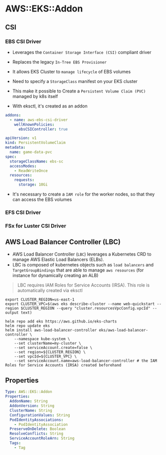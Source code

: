 # AWS::EKS::Addon

## CSI

### EBS CSI Driver

- Leverages the `Container Storage Interface (CSI)` compliant driver
- Replaces the legacy `In-Tree EBS Provisioner`
- It allows EKS Cluster to `manage lifecycle` of EBS volumes

- Need to specify a `StorageClass` manifest on your EKS cluster
- This make it possible to Create a `Persistent Volume Claim (PVC)` managed by k8s itself

- With eksctl, it's created as an addon

```yaml
addons:
  - name: aws-ebs-csi-driver
    wellKnownPolicies:
      ebsCSIController: true
```

```yaml
apiVersion: v1
kind: PersistentVolumeClaim
metadata:
  name: game-data-pvc
spec:
  storageClassName: ebs-sc
  accessModes:
    - ReadWriteOnce
  resources:
    requests:
      storage: 10Gi
```

- It's necessary to create a `IAM role` for the worker nodes, so that they can access the EBS volumes

### EFS CSI Driver

### FSx for Luster CSI Driver

## AWS Load Balancer Controller (LBC)

- AWS Load Balancer Controller (`LBC`) leverages a Kubernetes CRD to manage AWS Elastic Load Balancers (ELBs).
- LBC is composed of kubernetes objects such as `load balancers` and `TargetGroupBindings` that are able to manage `aws resources` (for instance for dynamically creating an ALB)

> LBC requires IAM Roles for Service Accounts (IRSA). This role is automatically created via eksctl

```shell
export CLUSTER_REGION=us-east-1
export CLUSTER_VPC=$(aws eks describe-cluster --name web-quickstart --region $CLUSTER_REGION --query "cluster.resourcesVpcConfig.vpcId" --output text)

helm repo add eks https://aws.github.io/eks-charts
helm repo update eks
helm install aws-load-balancer-controller eks/aws-load-balancer-controller \
    --namespace kube-system \
    --set clusterName=my-cluster \
    --set serviceAccount.create=false \
    --set region=${CLUSTER_REGION} \
    --set vpcId=${CLUSTER_VPC} \
    --set serviceAccount.name=aws-load-balancer-controller # the IAM Roles for Service Accounts (IRSA) created beforehand
```

## Properties

```yaml
Type: AWS::EKS::Addon
Properties:
  AddonName: String
  AddonVersion: String
  ClusterName: String
  ConfigurationValues: String
  PodIdentityAssociations:
    - PodIdentityAssociation
  PreserveOnDelete: Boolean
  ResolveConflicts: String
  ServiceAccountRoleArn: String
  Tags:
    - Tag
```
